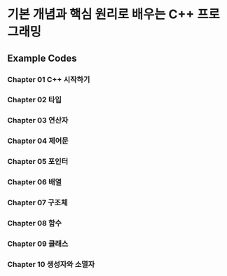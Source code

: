 
# 기본 개념과 핵심 원리로 배우는 C++ 프로그래밍

## Example Codes

### Chapter 01 C++ 시작하기
### Chapter 02 타입
### Chapter 03 연산자
### Chapter 04 제어문
### Chapter 05 포인터
### Chapter 06 배열
### Chapter 07 구조체
### Chapter 08 함수
### Chapter 09 클래스
### Chapter 10 생성자와 소멸자

```

```
